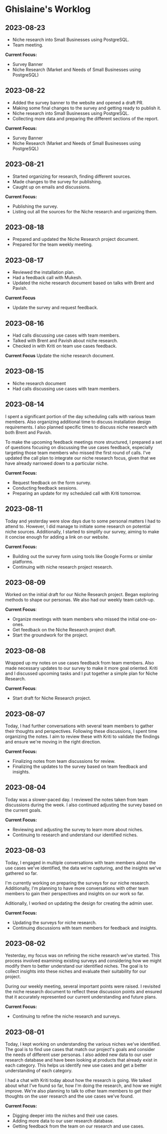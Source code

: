 # Ghislaine's Worklog

## 2023-08-23

- Niche research into Small Businesses using PostgreSQL.
- Team meeting.

**Current Focus:**
- Survey Banner
- Niche Research (Market and Needs of Small Businesses using PostgreSQL)

## 2023-08-22

- Added the survey banner to the website and opened a draft PR.
- Making some final changes to the survey and getting ready to publish it.
- Niche research into Small Businesses using PostgreSQL.
- Collecting more data and preparing the different sections of the report.

**Current Focus:**
- Survey Banner
- Niche Research (Market and Needs of Small Businesses using PostgreSQL)

## 2023-08-21
- Started organizing for research, finding different sources.
- Made changes to the survey for publishing.
- Caught up on emails and discussions.

**Current Focus:**

- Publishing the survey.
- Listing out all the sources for the Niche research and organizing them.

## 2023-08-18
- Prepared and updated the Niche Research project document.
- Prepared for the team weekly meeting.

## 2023-08-17
- Reviewed the installation plan.
- Had a feedback call with Mukesh.
- Updated the niche research document based on talks with Brent and Pavish.

**Current Focus**

- Update the survey and request feedback.

## 2023-08-16
- Had calls discussing use cases with team members.
- Talked with Brent and Pavish about niche research.
- Checked in with Kriti on team use cases feedback.

**Current Focus**
Update the niche research document.

## 2023-08-15
- Niche research document
- Had calls discussing use cases with team members.

## 2023-08-14

I spent a significant portion of the day scheduling calls with various team members. Also organizing additional time to discuss installation design requirements. I also planned specific times to discuss niche research with both Brent and Pavish. 

To make the upcoming feedback meetings more structured, I prepared a set of questions focusing on discussing the use cases feedback, especially targeting those team members who missed the first round of calls. I've updated the call plan to integrate our niche research focus, given that we have already narrowed down to a particular niche.

**Current Focus:**

- Request feedback on the form survey.
- Conducting feedback sessions.
- Preparing an update for my scheduled call with Kriti tomorrow.

## 2023-08-11

Today and yesterday were slow days due to some personal matters I had to attend to. However, I did manage to initiate some research on potential niche sources. Additionally, I started to simplify our survey, aiming to make it concise enough for adding a link on our website. 

**Current Focus:**

- Building out the survey form using tools like Google Forms or similar platforms.
- Continuing with niche research project research.

## 2023-08-09

Worked on the initial draft for our Niche Research project. Began exploring methods to shape our personas. We also had our weekly team catch-up.

**Current Focus**:

- Organize meetings with team members who missed the initial one-on-ones.
- Get feedback on the Niche Research project draft.
- Start the groundwork for the project.

## 2023-08-08

Wrapped up my notes on use cases feedback from team members. Also made necessary updates to our survey to make it more goal oriented. Kriti and I discussed upcoming tasks and I put together a simple plan for Niche Research.

**Current Focus**:

- Start draft for Niche Research project.

## 2023-08-07

Today, I had further conversations with several team members to gather their thoughts and perspectives. Following these discussions, I spent time organizing the notes. I aim to review these with Kriti to validate the findings and ensure we're moving in the right direction.

**Current Focus:**

- Finalizing notes from team discussions for review.
- Finalizing the updates to the survey based on team feedback and insights.

## 2023-08-04

Today was a slower-paced day. I reviewed the notes taken from team discussions during the week. I also continued adjusting the survey based on the current goals.

**Current Focus:**

- Reviewing and adjusting the survey to learn more about niches.
- Continuing to research and understand our identified niches.

## 2023-08-03

Today, I engaged in multiple conversations with team members about the use cases we've identified, the data we're capturing, and the insights we've gathered so far.

I'm currently working on preparing the surveys for our niche research. Additionally, I'm planning to have more conversations with other team members to gain their perspectives and insights on our work so far.

Aditionally, I worked on updating the design for creating the admin user.

**Current Focus:**

- Updating the surveys for niche research.
- Continuing discussions with team members for feedback and insights.

## 2023-08-02

Yesterday, my focus was on refining the niche research we've started. This process involved examining existing surveys and considering how we might modify them to better understand our identified niches. The goal is to collect insights into these niches and evaluate their suitability for our project.

During our weekly meeting, several important points were raised. I revisited the niche research document to reflect these discussion points and ensured that it accurately represented our current understanding and future plans.

**Current Focus:**

- Continuing to refine the niche research and surveys.

## 2023-08-01

Today, I kept working on understanding the various niches we've identified. The goal is to find use cases that match our project's goals and consider the needs of different user personas. I also added new data to our user research database and have been looking at products that already exist in each category. This helps us identify new use cases and get a better understanding of each category.

I had a chat with Kriti today about how the research is going. We talked about what I've found so far, how I'm doing the research, and how we might improve. We're also planning to talk to other team members to get their thoughts on the user research and the use cases we've found.

**Current Focus:**

- Digging deeper into the niches and their use cases.
- Adding more data to our user research database.
- Getting feedback from the team on our research and use cases.
